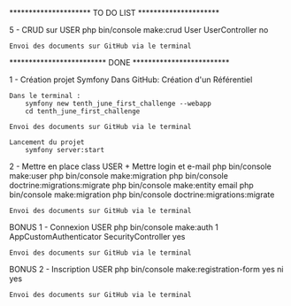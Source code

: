 ********************* TO DO LIST *********************


5 - CRUD sur USER
        php bin/console make:crud
            User
            UserController
            no
    
    Envoi des documents sur GitHub via le terminal
    



************************* DONE *************************

1 - Création projet Symfony
    Dans GitHub:
        Création d'un Référentiel

    Dans le terminal :
        symfony new tenth_june_first_challenge --webapp
        cd tenth_june_first_challenge
    
    Envoi des documents sur GitHub via le terminal

    Lancement du projet
        symfony server:start


2 - Mettre en place class USER + Mettre login et e-mail
        php bin/console make:user
        php bin/console make:migration
        php bin/console doctrine:migrations:migrate
        php bin/console make:entity
            email
        php bin/console make:migration
        php bin/console doctrine:migrations:migrate

    Envoi des documents sur GitHub via le terminal


BONUS 1 - Connexion USER
        php bin/console make:auth
            1
            AppCustomAuthenticator
            SecurityController
            yes

    Envoi des documents sur GitHub via le terminal


BONUS 2 - Inscription USER
        php bin/console make:registration-form
            yes
            ni
            yes

    Envoi des documents sur GitHub via le terminal



